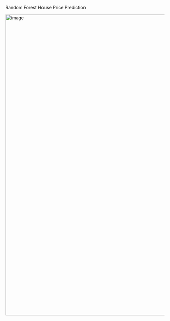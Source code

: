 Random Forest House Price Prediction


<img width="947" alt="image" src="https://github.com/zainsh098/House-Rent_Prediction-using_UsingForestRegression-Flask-WebApp/assets/92949137/c520244f-d46b-4d11-af14-dc058e25b417">

